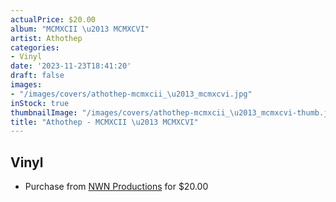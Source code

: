 ```yaml
---
actualPrice: $20.00
album: "MCMXCII \u2013 MCMXCVI"
artist: Athothep
categories:
- Vinyl
date: '2023-11-23T18:41:20'
draft: false
images:
- "/images/covers/athothep-mcmxcii_\u2013_mcmxcvi.jpg"
inStock: true
thumbnailImage: "/images/covers/athothep-mcmxcii_\u2013_mcmxcvi-thumb.jpg"
title: "Athothep - MCMXCII \u2013 MCMXCVI"
---
```


## Vinyl
* Purchase from [NWN Productions](http://shop.nwnprod.com/index.php?route=product/product&path=75&product_id=33997&sort=pd.name&order=ASC) for $20.00
